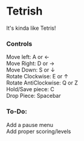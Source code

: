 # Tetrish

It's kinda like Tetris!

### Controls

Move left: A or ← \
Move Right: D or → \
Move Down: S or ↓ \
Rotate Clockwise: E or ↑ \
Rotate AntiClockwise: Q or Z \
Hold/Save piece: C \
Drop Piece: Spacebar 

### To-Do:

Add a pause menu \
Add proper scoring/levels 
